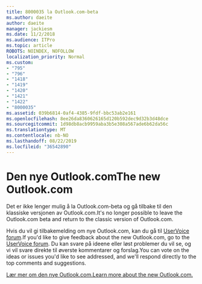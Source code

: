 ```yaml
---
title: 8000035 la Outlook.com-beta
ms.author: daeite
author: daeite
manager: jackiesm
ms.date: 11/2/2018
ms.audience: ITPro
ms.topic: article
ROBOTS: NOINDEX, NOFOLLOW
localization_priority: Normal
ms.custom:
- "795"
- "796"
- "1418"
- "1419"
- "1420"
- "1421"
- "1422"
- "8000035"
ms.assetid: 039b6814-0af4-4385-9fdf-bbc53ab2e161
ms.openlocfilehash: 8ee26da8360626165d120b592dec9d32b3d48dce
ms.sourcegitcommit: 1d98db8acb9959aba3b5e308a567ade6b62da56c
ms.translationtype: MT
ms.contentlocale: nb-NO
ms.lasthandoff: 08/22/2019
ms.locfileid: "36542890"
---
```

# <a name="the-new-outlookcom"></a><span data-ttu-id="ef0c1-102">Den nye Outlook.com</span><span class="sxs-lookup"><span data-stu-id="ef0c1-102">The new Outlook.com</span></span>

<span data-ttu-id="ef0c1-103">Det er ikke lenger mulig å la Outlook.com-beta og gå tilbake til den klassiske versjonen av Outlook.com.</span><span class="sxs-lookup"><span data-stu-id="ef0c1-103">It's no longer possible to leave the Outlook.com beta and return to the classic version of Outlook.com.</span></span>
  
<span data-ttu-id="ef0c1-104">Hvis du vil gi tilbakemelding om nye Outlook.com, kan du gå til [UserVoice forum](https://go.microsoft.com/fwlink/p/?linkid=851599).</span><span class="sxs-lookup"><span data-stu-id="ef0c1-104">If you'd like to give feedback about the new Outlook.com, go to the [UserVoice forum](https://go.microsoft.com/fwlink/p/?linkid=851599).</span></span> <span data-ttu-id="ef0c1-105">Du kan svare på ideene eller løst problemer du vil se, og vi vil svare direkte til øverste kommentarer og forslag.</span><span class="sxs-lookup"><span data-stu-id="ef0c1-105">You can vote on the ideas or issues you'd like to see addressed, and we'll respond directly to the top comments and suggestions.</span></span>
  
[<span data-ttu-id="ef0c1-106">Lær mer om den nye Outlook.com.</span><span class="sxs-lookup"><span data-stu-id="ef0c1-106">Learn more about the new Outlook.com.</span></span>](https://go.microsoft.com/fwlink/p/?linkid=874356)
  